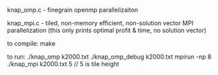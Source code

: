 knap_omp.c - finegrain openmp parallelizaiton

knap_mpi.c - tiled, non-memory efficient, non-solution vector MPI parallelization
(this only prints optimal profit & time, no solution vector)

to compile:
make

to run:
./knap_omp k2000.txt
./knap_omp_debug k2000.txt
mpirun -np 8 ./knap_mpi k2000.txt 5 	// 5 is tile height
